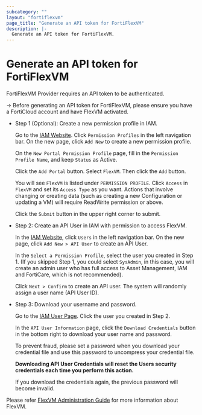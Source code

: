 ```yaml
---
subcategory: ""
layout: "fortiflexvm"
page_title: "Generate an API token for FortiFlexVM"
description: |-
  Generate an API token for FortiFlexVM.
---
```


# Generate an API token for FortiFlexVM

FortiFlexVM Provider requires an API token to be authenticated. 

-> Before generating an API token for FortiFlexVM, please ensure you have a FortiCloud account and have FlexVM activated. 


* Step 1 (Optional): Create a new permission profile in IAM.

  Go to the [IAM Website](https://support.fortinet.com/iam/). Click `Permission Profiles` in the left navigation bar. On the new page, click `Add New` to create a new permission profile.

  On the `New Portal Permission Profile` page, fill in the `Permission Profile Name`, and keep `Status` as Active. 
  
  Click the `Add Portal` button. Select `FlexVM`. Then click the `Add` button.

  You will see `FlexVM` is listed under `PERMISSION PROFILE`. Click `Access` in `FlexVM` and set its `Access Type` as you want. Actions that involve changing or creating data (such as creating a new Configuration or updating a VM) will require ReadWrite permission or above.

  Click the `Submit` button in the upper right corner to submit.

* Step 2: Create an API User in IAM with permission to access FlexVM.

  In the [IAM Website](https://support.fortinet.com/iam/), click `Users` in the left navigation bar. On the new page, click `Add New > API User` to create an API User.

  In the `Select a Permission Profile`, select the user you created in Step 1. (If you skipped Step 1, you could select `SysAdmin`, in this case, you will create an admin user who has full access to Asset Management, IAM and FortiCare, which is not recommended).
  
  Click `Next > Confirm` to create an API user. The system will randomly assign a user name (API User ID).

* Step 3: Download your username and password.

  Go to the [IAM User Page](https://support.fortinet.com/iam/#/all-users). Click the user you created in Step 2.

  In the `API User Information` page, click the `Download Credentials` button in the bottom right to download your user name and password. 

  To prevent fraud, please set a password when you download your credential file and use this password to uncompress your credential file.

  **Downloading API User Credentials will reset the Users security credentials each time you perform this action.**

  If you download the credentials again, the previous password will become invalid.


Please refer [FlexVM Administration Guide](https://docs.fortinet.com/product/flex-vm/) for more information about FlexVM.
